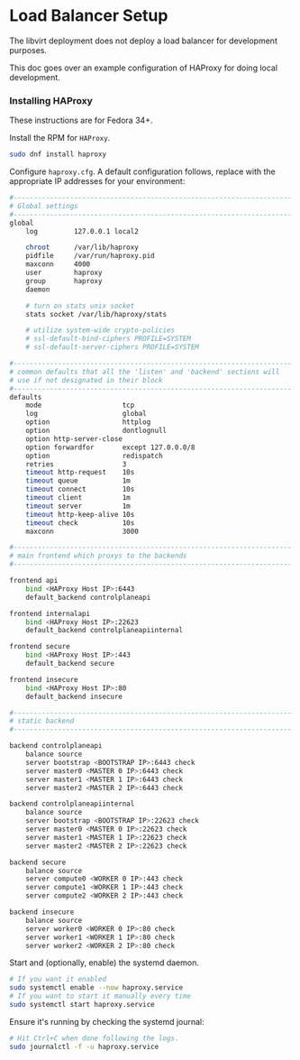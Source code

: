# Load Balancer Setup

The libvirt deployment does not deploy a load balancer for development purposes. 

This doc goes over an example configuration of HAProxy for doing local development.

### Installing HAProxy
These instructions are for Fedora 34+.

Install the RPM for `HAProxy`.
```sh 
sudo dnf install haproxy
```

Configure `haproxy.cfg`. A default configuration follows, replace with the appropriate IP addresses for your environment:

```sh 
#---------------------------------------------------------------------
# Global settings
#---------------------------------------------------------------------
global
    log         127.0.0.1 local2

    chroot      /var/lib/haproxy
    pidfile     /var/run/haproxy.pid
    maxconn     4000
    user        haproxy
    group       haproxy
    daemon

    # turn on stats unix socket
    stats socket /var/lib/haproxy/stats

    # utilize system-wide crypto-policies
    # ssl-default-bind-ciphers PROFILE=SYSTEM
    # ssl-default-server-ciphers PROFILE=SYSTEM

#---------------------------------------------------------------------
# common defaults that all the 'listen' and 'backend' sections will
# use if not designated in their block
#---------------------------------------------------------------------
defaults
    mode                    tcp
    log                     global
    option                  httplog
    option                  dontlognull
    option http-server-close
    option forwardfor       except 127.0.0.0/8
    option                  redispatch
    retries                 3
    timeout http-request    10s
    timeout queue           1m
    timeout connect         10s
    timeout client          1m
    timeout server          1m
    timeout http-keep-alive 10s
    timeout check           10s
    maxconn                 3000

#---------------------------------------------------------------------
# main frontend which proxys to the backends
#---------------------------------------------------------------------

frontend api
    bind <HAProxy Host IP>:6443
    default_backend controlplaneapi

frontend internalapi
    bind <HAProxy Host IP>:22623
    default_backend controlplaneapiinternal

frontend secure
    bind <HAProxy Host IP>:443
    default_backend secure

frontend insecure
    bind <HAProxy Host IP>:80
    default_backend insecure

#---------------------------------------------------------------------
# static backend
#---------------------------------------------------------------------

backend controlplaneapi
    balance source
    server bootstrap <BOOTSTRAP IP>:6443 check     
    server master0 <MASTER 0 IP>:6443 check
    server master1 <MASTER 1 IP>:6443 check
    server master2 <MASTER 2 IP>:6443 check

backend controlplaneapiinternal
    balance source
    server bootstrap <BOOTSTRAP IP>:22623 check     
    server master0 <MASTER 0 IP>:22623 check
    server master1 <MASTER 1 IP>:22623 check
    server master2 <MASTER 2 IP>:22623 check

backend secure
    balance source
    server compute0 <WORKER 0 IP>:443 check
    server compute1 <WORKER 1 IP>:443 check
    server compute2 <WORKER 2 IP>:443 check

backend insecure
    balance source
    server worker0 <WORKER 0 IP>:80 check
    server worker1 <WORKER 1 IP>:80 check
    server worker2 <WORKER 2 IP>:80 check
```

Start and (optionally, enable) the systemd daemon.

```sh 
# If you want it enabled
sudo systemctl enable --now haproxy.service
# If you want to start it manually every time
sudo systemctl start haproxy.service
```

Ensure it's running by checking the systemd journal:

```sh 
# Hit Ctrl+C when done following the logs.
sudo journalctl -f -u haproxy.service
```